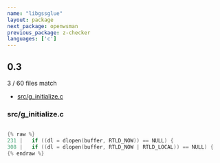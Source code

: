 ```yaml
---
name: "libgssglue"
layout: package
next_package: openwsman
previous_package: z-checker
languages: ['c']
---
```

## 0.3
3 / 60 files match

 - [src/g_initialize.c](#srcg_initializec)

### src/g_initialize.c

```c

{% raw %}
231 | 	if ((dl = dlopen(buffer, RTLD_NOW)) == NULL) {
308 | 	if ((dl = dlopen(buffer, RTLD_NOW | RTLD_LOCAL)) == NULL) {
{% endraw %}

```